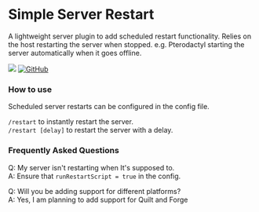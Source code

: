 # Simple Server Restart
A lightweight server plugin to add scheduled restart functionality. Relies on the host restarting the server when stopped.
e.g. Pterodactyl starting the server automatically when it goes offline.

[![](https://dcbadge.limes.pink/api/server/https://discord.gg/uyyxyzVq75)](https://discord.gg/https://discord.gg/uyyxyzVq75)
[![GitHub](https://img.shields.io/badge/github-%23121011.svg?style=for-the-badge&logo=github&logoColor=white)](https://github.com/Ruin9999/simple-server-restart)

### How to use
Scheduled server restarts can be configured in the config file.

<code>/restart</code> to instantly restart the server.   
<code>/restart [delay]</code> to restart the server with a delay.

### Frequently Asked Questions
Q: My server isn't restarting when It's supposed to.   
A: Ensure that `runRestartScript = true` in the config.

Q: Will you be adding support for different platforms?   
A: Yes, I am planning to add support for Quilt and Forge

